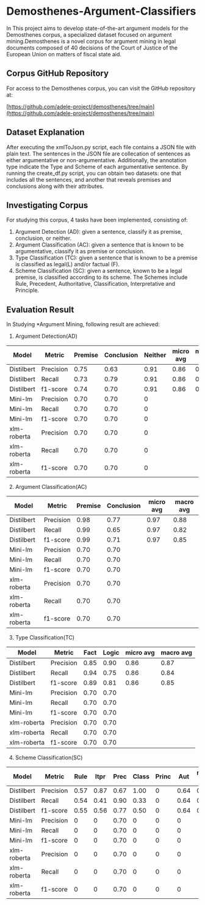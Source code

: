 # Demosthenes-Argument-Classifiers

In This project aims to develop state-of-the-art argument models for the Demosthenes corpus, a specialized dataset focused on argument mining.Demosthenes is a novel corpus for argument mining in legal documents composed of 40 decisions of the Court of Justice of the European Union on matters of fiscal state aid.

## Corpus GitHub Repository
For access to the Demosthenes corpus, you can visit the GitHub repository at:

[https://github.com/adele-project/demosthenes/tree/main](https://github.com/adele-project/demosthenes/tree/main)

## Dataset Explanation
After executing the xmlToJson.py script, each file contains a JSON file with plain text. The sentences in the JSON file are collecation of sentences as either argumentative or non-argumentative. Additionally, the annotation type indicate the Type and Scheme of each argumentative sentence. By running the create_df.py script, you can obtain two datasets: one that includes all the sentences, and another that reveals premises and conclusions along with their attributes.

## Investigating Corpus
For studying this corpus, 4 tasks have been implemented, consisting of:
1. Argument Detection (AD): given a sentence, classify it as premise, conclusion, or neither.
2. Argument Classification (AC): given a sentence that is known to be argumentative, classify it as premise or conclusion.
3. Type Classification (TC): given a sentence that is known to be a premise is classified as legal(L) and/or factual (F).
4. Scheme Classification (SC): given a sentence, known to be a legal premise, is classified according to its scheme. The Schemes include Rule, Precedent, Authoritative, Classification, Interpretative and Principle.

## Evaluation Result
In Studying *Argument Mining, following result are achieved:
1. Argument Detection(AD)

| Model       | Metric    | Premise | Conclusion | Neither | micro avg | macro avg |
|-------------|-----------|---------|------------|---------|-----------|-----------|
| Distilbert  | Precision | 0.75    | 0.63       | 0.91    | 0.86      | 0.76      |
| Distilbert  | Recall    | 0.73    | 0.79       | 0.91    | 0.86      | 0.76      |
| Distilbert  | f1-score  | 0.74    | 0.70       | 0.91    | 0.86      | 0.78      |
| Mini-lm     | Precision | 0.70    | 0.70       | 0       |           |           |
| Mini-lm     | Recall    | 0.70    | 0.70       | 0       |           |           |
| Mini-lm     | f1-score  | 0.70    | 0.70       | 0       |           |           |
| xlm-roberta | Precision | 0.70    | 0.70       | 0       |           |           |
| xlm-roberta | Recall    | 0.70    | 0.70       | 0       |           |           |
| xlm-roberta | f1-score  | 0.70    | 0.70       | 0       |           |           |


2. Argument Classification(AC)

| Model       | Metric    | Premise | Conclusion | micro avg | macro avg |
|-------------|-----------|---------|------------|-----------|-----------|
| Distilbert  | Precision | 0.98    | 0.77       | 0.97      | 0.88      |
| Distilbert  | Recall    | 0.99    | 0.65       | 0.97      | 0.82      |
| Distilbert  | f1-score  | 0.99    | 0.71       | 0.97      | 0.85      |
| Mini-lm     | Precision | 0.70    | 0.70       |           |           |
| Mini-lm     | Recall    | 0.70    | 0.70       |           |           |
| Mini-lm     | f1-score  | 0.70    | 0.70       |           |           |
| xlm-roberta | Precision | 0.70    | 0.70       |           |           |
| xlm-roberta | Recall    | 0.70    | 0.70       |           |           |
| xlm-roberta | f1-score  | 0.70    | 0.70       |           |           |


3. Type Classification(TC)

| Model       | Metric    | Fact  | Logic | micro avg | macro avg |
|-------------|-----------|-------|-------|-----------|-----------|
| Distilbert  | Precision | 0.85  | 0.90  | 0.86      | 0.87      |
| Distilbert  | Recall    | 0.94  | 0.75  | 0.86      | 0.84      |
| Distilbert  | f1-score  | 0.89  | 0.81  | 0.86      | 0.85      |
| Mini-lm     | Precision | 0.70  | 0.70  |           |           |
| Mini-lm     | Recall    | 0.70  | 0.70  |           |           |
| Mini-lm     | f1-score  | 0.70  | 0.70  |           |           |
| xlm-roberta | Precision | 0.70  | 0.70  |           |           |
| xlm-roberta | Recall    | 0.70  | 0.70  |           |           |
| xlm-roberta | f1-score  | 0.70  | 0.70  |           |           |



4. Scheme Classification(SC)

| Model       | Metric    | Rule | Itpr | Prec | Class | Princ | Aut  | micro avg | macro avg |
|-------------|-----------|------|------|------|-------|-------|------|-----------|-----------|
| Distilbert  | Precision | 0.57 | 0.87 | 0.67 | 1.00  | 0     | 0.64 | 0.67      | 0.62      |
| Distilbert  | Recall    | 0.54 | 0.41 | 0.90 | 0.33  | 0     | 0.64 | 0.63      | 0.47      |
| Distilbert  | f1-score  | 0.55 | 0.56 | 0.77 | 0.50  | 0     | 0.64 | 0.65      | 0.50      |
| Mini-lm     | Precision | 0    | 0    | 0.70 | 0     | 0     | 0    |           |           |
| Mini-lm     | Recall    | 0    | 0    | 0.70 | 0     | 0     | 0    |           |           |
| Mini-lm     | f1-score  | 0    | 0    | 0.70 | 0     | 0     | 0    |           |           |
| xlm-roberta | Precision | 0    | 0    | 0.70 | 0     | 0     | 0    |           |           |
| xlm-roberta | Recall    | 0    | 0    | 0.70 | 0     | 0     | 0    |           |           |
| xlm-roberta | f1-score  | 0    | 0    | 0.70 | 0     | 0     | 0    |           |           |


